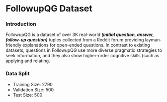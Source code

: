 # FollowupQG Dataset


### Introduction
FollowupQG is a dataset of over 3K real-world ***(initial question, answer, follow-up question)*** tuples collected from a Reddit forum providing layman-friendly explanations for open-ended questions. In contrast to existing datasets, questions in FollowupQG use more diverse pragmatic strategies to seek information, and they also show higher-order cognitive skills (such as applying and relating. 


### Data Split

* Training Size: 2790
* Validation Size: 500
* Test Size: 500



